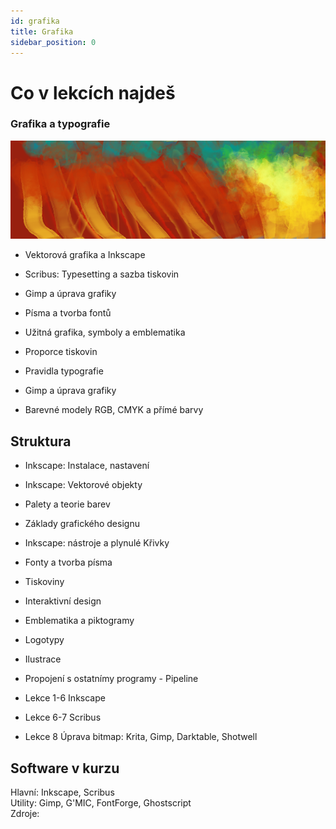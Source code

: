 ```yaml
---
id: grafika
title: Grafika
sidebar_position: 0
---
```


# Co v lekcích najdeš
### Grafika a typografie
![image](../img/toppicture3.png)
- Vektorová grafika a Inkscape
- Scribus: Typesetting a sazba tiskovin
- Gimp a úprava grafiky
- Písma a tvorba fontů
- Užitná grafika, symboly a emblematika

- Proporce tiskovin
- Pravidla typografie
- Gimp a úprava grafiky
- Barevné modely RGB, CMYK a přímé barvy

## Struktura
- Inkscape: Instalace, nastavení
- Inkscape: Vektorové objekty
- Palety a teorie barev
- Základy grafického designu
- Inkscape: nástroje a plynulé Křivky
- Fonty a tvorba písma
- Tiskoviny
- Interaktivní design
- Emblematika a piktogramy
- Logotypy
- Ilustrace
- Propojení s ostatnímy programy - Pipeline

- Lekce 1-6 Inkscape
- Lekce 6-7 Scribus
- Lekce 8 Úprava bitmap: Krita, Gimp, Darktable, Shotwell

## Software v kurzu

Hlavní: Inkscape, Scribus  
Utility: Gimp, G'MIC, FontForge, Ghostscript  
Zdroje:
